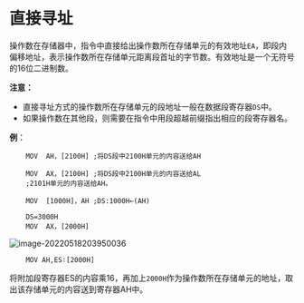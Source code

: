 # 直接寻址

​	操作数在存储器中，指令中直接给出操作数所在存储单元的有效地址`EA`，即段内偏移地址，表示操作数所在存储单元距离段首址的字节数。有效地址是一个无符号的16位二进制数。

**注意：**

- 直接寻址方式的操作数所在存储单元的段地址一般在数据段寄存器`DS`中。
- 如果操作数在其他段，则需要在指令中用段超越前缀指出相应的段寄存器名。 

**例**：

```
	MOV  AH，[2100H]	;将DS段中2100H单元的内容送给AH

	MOV  AX，[2100H]	;将DS段中2100H单元的内容送给AL
	;2101H单元的内容送给AH。

	MOV  [1000H]，AH	;DS:1000H←(AH)
```

```
	DS=3000H       
	MOV  AX，[2000H]
```

![image-20220518203950036](D:/Data/typora/photo/image-20220518203950036.png)

```
	MOV AH,ES∶[2000H] 
```

​	将附加段寄存器ES的内容乘16，再加上`2000H`作为操作数所在存储单元的地址，取出该存储单元的内容送到寄存器AH中。